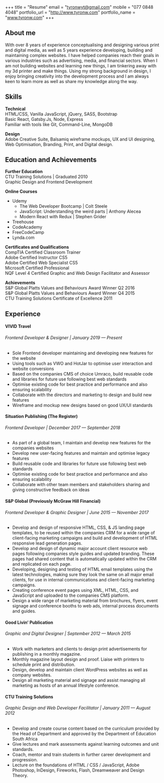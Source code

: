 +++
title = "Resume"
email = "tyronwyt@gmail.com"
mobile = "077 0848 4048"
portfolio_url = "http://www.tyronw.com"
portfolio_name = "www.tyronw.com"
+++

## About me

With over 8 years of experience conceptualising and designing various print and digital media, as well as 5 years experience developing, building and maintaining complex websites. I have helped companies reach their goals in various industries such as advertising, media, and financial sectors. When I am not building websites and learning new things, I am tinkering away with my 3d printer and make things. Using my strong background in design, I enjoy bringing creativity into the development process and I am always keen to learn more as well as share my knowledge along the way.

## Skills

**Technical** <br/>
HTML/CSS, Vanilla JavaScript, jQuery, SASS, Bootstrap <br/>
Basic React, Gatsby.Js, Node, Express<br/>
Familiar with tools like Git, Command-Line, MongoDB

**Design** <br/>
Adobe Creative Suite, Balsamiq wireframe mockups, UX and UI designing, Web Optimisation, Branding, Print, and Digital design.

## Education and Achievements

**Further Education** <br/>
CTU Training Solutions | Graduated 2010 <br/>
Graphic Design and Frontend Development

**Online Courses**

- Udemy
  - The Web Developer Bootcamp | Colt Steele
  - JavaScript: Understanding the weird parts | Anthony Alecea
  - Modern React with Redux | Stephen Grider
- Treehouse
- CodeAcademy
- FreeCodeCamp
- Lynda.com

**Certificates and Qualifications** <br/>
CompTIA Certified Classroom Trainer <br/>
Adobe Certified Instructor CS5 <br/>
Adobe Certified Web Specialist CS5 <br/>
Microsoft Certified Professional <br/>
NQF Level 4 Certified Graphic and Web Design Facilitator and Assessor

**Achievements** <br/>
S&P Global Platts Values and Behaviours Award Winner Q2 2016 <br/>
S&P Global Platts Values and Behaviours Award Winner Q4 2015 <br/>
CTU Training Solutions Certificate of Excellence 2011 <br/>

## Experience

#### VIVID Travel

###### Frontend Developer & Designer | January 2019 — Present

- Sole Frontend developer maintaining and developing new features for the website
- Using tools such as VWO and HotJar to optimise user interaction and website conversions
- Based on the companies CMS of choice Umraco, build reusable code and libraries for future use following best web standards
- Optimise existing code for best practice and performance and also ensuring scalability
- Collaborate with the directors and marketing to design and build new features
- Wireframe and mockup new designs based on good UX/UI standards

#### Situation Publishing (The Register)

###### Frontend Developer | December 2017 — September 2018

- As part of a global team, I maintain and develop new features for the companies websites
- Develop new user-facing features and maintain and optimise legacy features
- Build reusable code and libraries for future use following best web standards
- Optimise existing code for best practice and performance and also ensuring scalability
- Collaborate with other team members and stakeholders sharing and giving constructive feedback on ideas

#### S&P Global (Previously McGraw Hill Financial)

###### Frontend Developer & Graphic Designer | June 2015 — November 2017

- Develop and design of responsive HTML, CSS, & JS landing page templates, to be reused within the companies CRM
  for a wide range of client-facing marketing campaigns and build and development of HTML responsive lead generation pages.
- Develop and design of dynamic major account client resource web pages following companies style guides and updated branding. These pages had shared content that is automatically updated within the CRM and replicated on each page.
- Developing, designing and testing of HTML email templates using the latest technologies, making sure they look the same on all major email clients, for use in internal communications and client-facing marketing campaigns.
- Creating conference event pages using XML, HTML, CSS, and JavaScript and uploaded to the companies CMS platform.
- Design a wide range of marketing material from brochures, flyers, event signage and conference booths to web ads, internal process documents and guides.

#### Good Livin’ Publication

###### Graphic and Digital Designer | September 2012 — March 2015

- Work with marketers and clients to design print advertisements for publishing in a monthly magazine.
- Monthly magazine layout design and proof. Liaise with printers to schedule print and distribution.
- Design, develop and maintain client WordPress websites
  as well as company websites.
- Design all marketing material and signage and assist managing all marketing as hosts of an annual
  lifestyle conference.

#### CTU Training Solutions

###### Graphic Design and Web Developer Facilitator | January 2011 — August 2012

- Develop and create course content based on the curriculum provided by the Head of Department and approved by the Department of Education South Africa
- Give lectures and mark assessments against learning outcomes and unit standards.
- Coach, mentor and train students in further career development and progression.
- Lecture on the foundations of HTML / CSS / JavaScript, Adobe Photoshop, InDesign, Fireworks, Flash, Dreamweaver and Design Theory.
